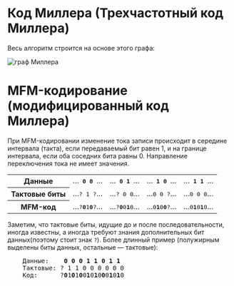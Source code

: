 # Код Миллера (Трехчастотный код Миллера)

Весь алгоритм строится на основе этого графа:

![граф Миллера](https://upload.wikimedia.org/wikipedia/commons/6/66/%D0%93%D1%80%D0%B0%D1%84_%D0%BF%D0%BE%D1%8F%D1%81%D0%BD%D1%8F%D1%8E%D1%89%D0%B8%D0%B9_%D0%BA%D0%BE%D0%B4_%D0%9C%D0%B8%D0%BB%D0%BB%D0%B5%D1%80%D0%B0.png)

# MFM-кодирование (модифицированный код Миллера)

При MFM-кодировании изменение тока записи происходит в середине интервала (такта), если передаваемый бит равен 1, и на границе интервала, если оба соседних бита равны 0. Направление переключения тока не имеет значения.

<table>
    <tbody>
        <tr>
            <th>Данные</th>
            <td>…<tt> <b>0</b> <b>0</b> </tt>…</td>
            <td>…<tt> <b>0</b> <b>1</b> </tt>…</td>
            <td>…<tt> <b>1</b> <b>0</b> </tt>…</td>
            <td>…<tt> <b>1</b> <b>1</b> </tt>…</td>
        </tr>
        <tr>
            <th>Тактовые биты</th>
            <td>…<tt>? 1&nbsp;?</tt>…</td>
            <td>…<tt>? 0 0</tt>…</td>
            <td>…<tt>0 0&nbsp;?</tt>…</td>
            <td>…<tt>0 0 0</tt>…</td>
        </tr>
        <tr>
            <th>MFM-код</th>
            <td>…<tt>?<b>0</b>1<b>0</b>?</tt>…</td>
            <td>…<tt>?<b>0</b>0<b>1</b>0</tt>…</td>
            <td>…<tt>0<b>1</b>0<b>0</b>?</tt>…</td>
            <td>…<tt>0<b>1</b>0<b>1</b>0</tt>…</td>
        </tr>
    </tbody>
</table>

Заметим, что тактовые биты, идущие до и после последовательности, иногда известны, а иногда требуют знания дополнительных бит данных(поэтому стоит знак `?`). Более длинный пример (полужирным выделены биты данных, остальные — тактовые):

<pre>
    Данные:    <b>0 0 0 1 1 0 1 1</b>
    Тактовые: ? 1 1 0 0 0 0 0 0
    Код:      ?<b>0</b>1<b>0</b>1<b>0</b>0<b>1</b>0<b>1</b>0<b>0</b>0<b>1</b>0<b>1</b>0
</pre>